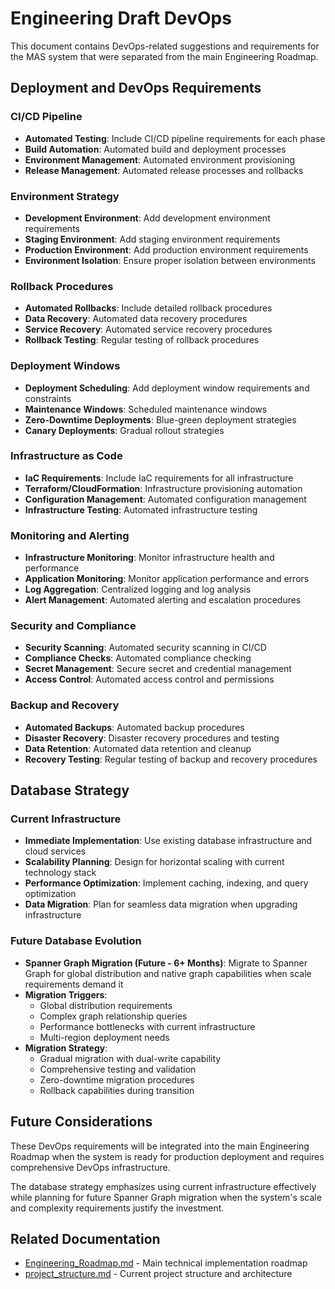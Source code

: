 # Engineering Draft DevOps

This document contains DevOps-related suggestions and requirements for the MAS system that were separated from the main Engineering Roadmap.

## **Deployment and DevOps Requirements**

### **CI/CD Pipeline**
- **Automated Testing**: Include CI/CD pipeline requirements for each phase
- **Build Automation**: Automated build and deployment processes
- **Environment Management**: Automated environment provisioning
- **Release Management**: Automated release processes and rollbacks

### **Environment Strategy**
- **Development Environment**: Add development environment requirements
- **Staging Environment**: Add staging environment requirements  
- **Production Environment**: Add production environment requirements
- **Environment Isolation**: Ensure proper isolation between environments

### **Rollback Procedures**
- **Automated Rollbacks**: Include detailed rollback procedures
- **Data Recovery**: Automated data recovery procedures
- **Service Recovery**: Automated service recovery procedures
- **Rollback Testing**: Regular testing of rollback procedures

### **Deployment Windows**
- **Deployment Scheduling**: Add deployment window requirements and constraints
- **Maintenance Windows**: Scheduled maintenance windows
- **Zero-Downtime Deployments**: Blue-green deployment strategies
- **Canary Deployments**: Gradual rollout strategies

### **Infrastructure as Code**
- **IaC Requirements**: Include IaC requirements for all infrastructure
- **Terraform/CloudFormation**: Infrastructure provisioning automation
- **Configuration Management**: Automated configuration management
- **Infrastructure Testing**: Automated infrastructure testing

### **Monitoring and Alerting**
- **Infrastructure Monitoring**: Monitor infrastructure health and performance
- **Application Monitoring**: Monitor application performance and errors
- **Log Aggregation**: Centralized logging and log analysis
- **Alert Management**: Automated alerting and escalation procedures

### **Security and Compliance**
- **Security Scanning**: Automated security scanning in CI/CD
- **Compliance Checks**: Automated compliance checking
- **Secret Management**: Secure secret and credential management
- **Access Control**: Automated access control and permissions

### **Backup and Recovery**
- **Automated Backups**: Automated backup procedures
- **Disaster Recovery**: Disaster recovery procedures and testing
- **Data Retention**: Automated data retention and cleanup
- **Recovery Testing**: Regular testing of backup and recovery procedures

## **Database Strategy**

### **Current Infrastructure**
- **Immediate Implementation**: Use existing database infrastructure and cloud services
- **Scalability Planning**: Design for horizontal scaling with current technology stack
- **Performance Optimization**: Implement caching, indexing, and query optimization
- **Data Migration**: Plan for seamless data migration when upgrading infrastructure

### **Future Database Evolution**
- **Spanner Graph Migration (Future - 6+ Months)**: Migrate to Spanner Graph for global distribution and native graph capabilities when scale requirements demand it
- **Migration Triggers**: 
  - Global distribution requirements
  - Complex graph relationship queries
  - Performance bottlenecks with current infrastructure
  - Multi-region deployment needs
- **Migration Strategy**: 
  - Gradual migration with dual-write capability
  - Comprehensive testing and validation
  - Zero-downtime migration procedures
  - Rollback capabilities during transition

## **Future Considerations**

These DevOps requirements will be integrated into the main Engineering Roadmap when the system is ready for production deployment and requires comprehensive DevOps infrastructure.

The database strategy emphasizes using current infrastructure effectively while planning for future Spanner Graph migration when the system's scale and complexity requirements justify the investment.

## **Related Documentation**

- [Engineering_Roadmap.md](Engineering_Roadmap.md) - Main technical implementation roadmap
- [project_structure.md](project_structure.md) - Current project structure and architecture 